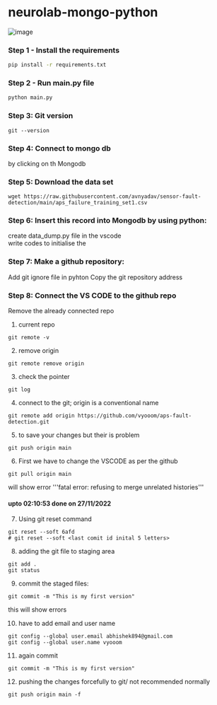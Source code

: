 # neurolab-mongo-python

![image](https://user-images.githubusercontent.com/57321948/196933065-4b16c235-f3b9-4391-9cfe-4affcec87c35.png)

### Step 1 - Install the requirements

```bash
pip install -r requirements.txt
```

### Step 2 - Run main.py file

```bash
python main.py
```

### Step 3: Git version

```
git --version
```

### Step 4: Connect to mongo db 
 by clicking on th Mongodb 

 ### Step 5: Download the data set  
 
 ```
wget https://raw.githubusercontent.com/avnyadav/sensor-fault-detection/main/aps_failure_training_set1.csv
```

### Step 6: Insert this record into Mongodb by using python:
create data_dump.py file in the vscode   
write codes to initialise the 

### Step 7: Make a github repository:
Add git ignore file in pyhton
Copy the git repository address

### Step 8: Connect the VS CODE to the github repo
Remove the already connected repo
1. current repo
```
git remote -v
```
2. remove origin
```
git remote remove origin
```
3. check the pointer
```
git log
```
4. connect to the git; origin is a conventional name
```
git remote add origin https://github.com/vyooom/aps-fault-detection.git
```

5. to save your changes but their is problem
```
git push origin main
```
6. First we have to change the VSCODE as per the github
```
git pull origin main
```
will show error '''fatal error: refusing to merge unrelated histories'''

#### upto 02:10:53 done on 27/11/2022

7. Using git reset command
```
git reset --soft 6afd
# git reset --soft <last comit id inital 5 letters>
```
8. adding the git file to staging area
```
git add .
git status
```

9. commit the staged files:
```
git commit -m "This is my first version"
```
this will show errors

10. have to add email and user name
```
git config --global user.email abhishek894@gmail.com
git config --global user.name vyooom
```
11. again commit
```
git commit -m "This is my first version"
```
12. pushing the changes forcefully to git/ not recommended normally
```
git push origin main -f
```



